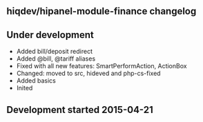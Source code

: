hiqdev/hipanel-module-finance changelog
---------------------------------------

## Under development

- Added bill/deposit redirect
- Added @bill, @tariff aliases
- Fixed with all new features: SmartPerformAction, ActionBox
- Changed: moved to src, hideved and php-cs-fixed
- Added basics
- Inited

## Development started 2015-04-21

